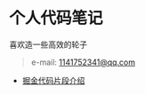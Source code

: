 # 个人代码笔记

喜欢造一些高效的轮子
 
> e-mail: 1141752341@qq.com

- [掘金代码片段介绍](https://juejin.cn/post/6844904066418491406)


